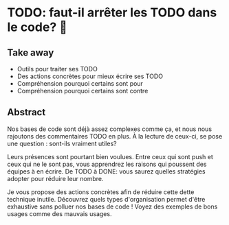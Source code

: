 # TODO: faut-il arrêter les TODO dans le code? 🤔

## Take away

- Outils pour traiter ses TODO
- Des actions concrètes pour mieux écrire ses TODO
- Compréhension pourquoi certains sont pour
- Compréhension pourquoi certains sont contre

## Abstract

Nos bases de code sont déjà assez complexes comme ça, et nous nous rajoutons des commentaires TODO en plus.
À la lecture de ceux-ci, se pose une question : sont-ils vraiment utiles?

Leurs présences sont pourtant bien voulues. Entre ceux qui sont push et ceux qui ne le sont pas, vous apprendrez les raisons qui poussent des équipes à en écrire.
De TODO à DONE: vous saurez quelles stratégies adopter pour réduire leur nombre.

Je vous propose des actions concrètes afin de réduire cette dette technique inutile. Découvrez quels types d'organisation permet d'être exhaustive sans polluer nos bases de code !
Voyez des exemples de bons usages comme des mauvais usages.


